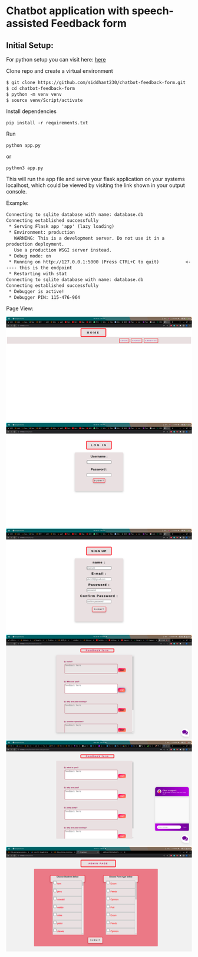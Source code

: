 # Chatbot application with speech-assisted Feedback form

## Initial Setup:

For python setup you can visit here: [here](https://realpython.com/installing-python/)

Clone repo and create a virtual environment
```
$ git clone https://github.com/siddhant230/chatbot-feedback-form.git
$ cd chatbot-feedback-form
$ python -m venv venv
$ source venv/Script/activate
```
Install dependencies
```
pip install -r requirements.txt
```

Run
```
python app.py
```
or
```
python3 app.py
```
This will run the app file and serve your flask application on your systems localhost, 
which could be viewed by visiting the link shown in your output console.

Example:
```
Connecting to sqlite database with name: database.db
Connecting established successfully
 * Serving Flask app 'app' (lazy loading)
 * Environment: production
   WARNING: This is a development server. Do not use it in a production deployment.
   Use a production WSGI server instead.
 * Debug mode: on
 * Running on http://127.0.0.1:5000 (Press CTRL+C to quit)          <----- this is the endpoint
 * Restarting with stat
Connecting to sqlite database with name: database.db
Connecting established successfully
 * Debugger is active!
 * Debugger PIN: 115-476-964
```

Page View: 

![Home page](progress/home.png "Home page")
![Login page](progress/login.png "Login page")
![Signup page](progress/signup.png "Signup page")
![Form page](progress/form.png "Form page")
![chatbot preview](progress/chatbot_preview.png "Chatbot preview")
![Admin page](progress/admin_page.png "Admin page")